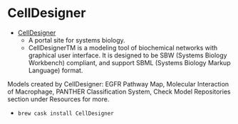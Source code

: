 # CellDesigner
- [CellDesigner](http://systems-biology.org/software/celldesigner/)
  -  A portal site for systems biology.
  - CellDesignerTM is a modeling tool of biochemical networks with graphical user interface. It is designed to be SBW (Systems Biology Workbench) compliant, and support SBML (Systems Biology Markup Language) format.Models created by CellDesigner:EGFR Pathway Map, Molecular Interaction of Macrophage, PANTHER Classification System, Check Model Repositories section under Resources for more.
  - `brew cask install CellDesigner`
